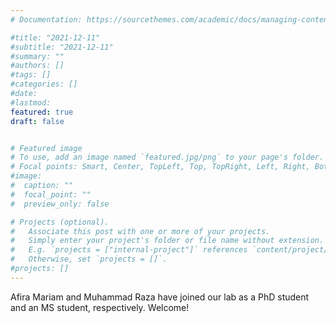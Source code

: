 ```yaml
---
# Documentation: https://sourcethemes.com/academic/docs/managing-content/

#title: "2021-12-11"
#subtitle: "2021-12-11"
#summary: ""
#authors: []
#tags: []
#categories: []
#date: 
#lastmod: 
featured: true
draft: false


# Featured image
# To use, add an image named `featured.jpg/png` to your page's folder.
# Focal points: Smart, Center, TopLeft, Top, TopRight, Left, Right, BottomLeft, Bottom, BottomRight.
#image:
#  caption: ""
#  focal_point: ""
#  preview_only: false

# Projects (optional).
#   Associate this post with one or more of your projects.
#   Simply enter your project's folder or file name without extension.
#   E.g. `projects = ["internal-project"]` references `content/project/deep-learning/index.md`.
#   Otherwise, set `projects = []`.
#projects: []
---
```


Afira Mariam and Muhammad Raza have joined our lab as a PhD student and an MS student, respectively. Welcome! 


